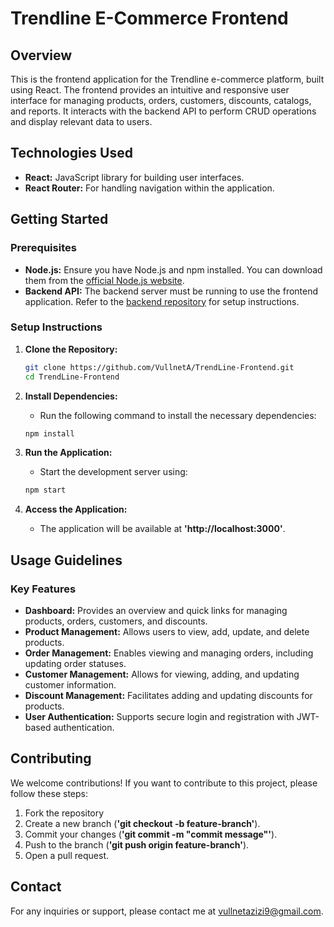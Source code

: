 # Trendline E-Commerce Frontend

## Overview

This is the frontend application for the Trendline e-commerce platform, built using React. The frontend provides an intuitive and responsive user interface for managing products, orders, customers, discounts, catalogs, and reports. It interacts with the backend API to perform CRUD operations and display relevant data to users.

## Technologies Used

- **React:** JavaScript library for building user interfaces.
- **React Router:** For handling navigation within the application.

## Getting Started

### Prerequisites

- **Node.js:** Ensure you have Node.js and npm installed. You can download them from the [official Node.js website](https://nodejs.org/).
- **Backend API:** The backend server must be running to use the frontend application. Refer to the [backend repository](https://github.com/VullnetA/TrendLine.git) for setup instructions.

### Setup Instructions

1. **Clone the Repository:**

   ```bash
   git clone https://github.com/VullnetA/TrendLine-Frontend.git
   cd TrendLine-Frontend

2. **Install Dependencies:**
    - Run the following command to install the necessary dependencies:
    
    ```bash
   npm install
   
3. **Run the Application:**
    - Start the development server using:
        
    ```bash
   npm start
   
4. **Access the Application:**
    - The application will be available at **'http://localhost:3000'**.
    
## Usage Guidelines

### Key Features

- **Dashboard:** Provides an overview and quick links for managing products, orders, customers, and discounts.
- **Product Management:** Allows users to view, add, update, and delete products.
- **Order Management:** Enables viewing and managing orders, including updating order statuses.
- **Customer Management:** Allows for viewing, adding, and updating customer information.
- **Discount Management:** Facilitates adding and updating discounts for products.
- **User Authentication:** Supports secure login and registration with JWT-based authentication.

## Contributing

We welcome contributions! If you want to contribute to this project, please follow these steps:
    
1. Fork the repository
2. Create a new branch (**'git checkout -b feature-branch'**).
3. Commit your changes (**'git commit -m "commit message"'**).
4. Push to the branch (**'git push origin feature-branch'**).
5. Open a pull request.

## Contact

For any inquiries or support, please contact me at vullnetazizi9@gmail.com.
